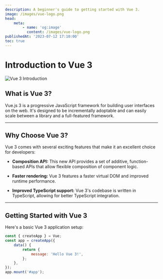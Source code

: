 ```yaml
---
description: A beginner's guide to getting started with Vue 3.
image: /images/vue-logo.png
head:
    meta:
        - name: 'og:image'
          content: /images/vue-logo.png
publishedAt: '2023-07-12 17:10:00'
toc: true
---
```


# Introduction to Vue 3

![Vue 3 Introduction](/images/vue-logo.png)

## What is Vue 3?

Vue.js 3 is a progressive JavaScript framework for building user interfaces on the web. It's designed to be incrementally adoptable and can easily scale between a library and a full-featured framework.

---

## Why Choose Vue 3?

Vue 3 comes with several exciting features that make it an excellent choice for developers:

-   **Composition API:** This new API provides a set of additive, function-based APIs that allow flexible composition of component logic.

-   **Faster rendering:** Vue 3 features a faster virtual DOM and improved runtime performance.

-   **Improved TypeScript support:** Vue 3's codebase is written in TypeScript, allowing for better TypeScript integration.

---

## Getting Started with Vue 3

Here's a basic Vue 3 application setup:

```javascript
const { createApp } = Vue;
const app = createApp({
    data() {
        return {
            message: 'Hello Vue 3!',
        };
    },
});
app.mount('#app');
```
